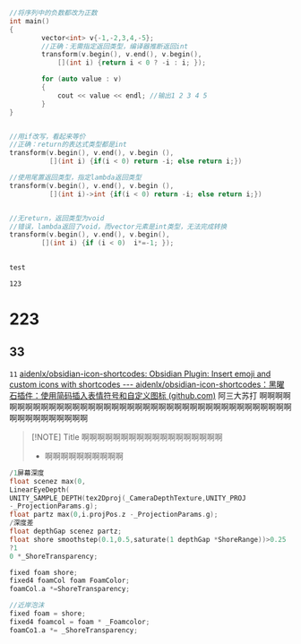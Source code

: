 ```c++
//将序列中的负数都改为正数
int main()
{
		vector<int> v{-1,-2,3,4,-5};
		//正确：无需指定返回类型，编译器推断返回int
		transform(v.begin(), v.end(), v.begin(),
			[](int i) {return i < 0 ? -i : i; });

		for (auto value : v)
		{
			cout << value << endl; //输出1 2 3 4 5
		}
}


//用if改写，看起来等价
//正确：return的表达式类型都是int
transform(v.begin(), v.end(), v.begin (),
		  [](int i) {if(i < 0) return -i; else return i;}) 

//使用尾置返回类型，指定lambda返回类型
transform(v.begin(), v.end(), v.begin (),
		  [](int i)->int {if(i < 0) return -i; else return i;}) 


//无return，返回类型为void
//错误，lambda返回了void，而vector元素是int类型，无法完成转换
transform(v.begin(), v.end(), v.begin(),
		[](int i) {if (i < 0)  i*=-1; });
	
```

```c++ 
test
```

```/
123
```


# 223
## 33
`11`
[aidenlx/obsidian-icon-shortcodes: Obsidian Plugin: Insert emoji and custom icons with shortcodes --- aidenlx/obsidian-icon-shortcodes：黑曜石插件：使用简码插入表情符号和自定义图标 (github.com)](https://github.com/aidenlx/obsidian-icon-shortcodes)
阿三大苏打
啊啊啊啊啊啊啊啊啊啊啊啊啊啊啊啊啊啊啊啊啊啊啊啊啊啊啊啊啊啊啊啊啊啊啊啊啊啊啊啊啊啊啊啊啊啊啊啊啊啊



> [!NOTE] Title
> 啊啊啊啊啊啊啊啊啊啊啊啊啊啊啊啊啊啊
> - 啊啊啊啊啊啊啊啊啊啊


```c++
/1屏幕深度
float scenez max(0,
LinearEyeDepth(
UNITY_SAMPLE_DEPTH(tex2Dproj(_CameraDepthTexture,UNITY_PROJ
-_ProjectionParams.g);
float partz max(0,i.projPos.z -_ProjectionParams.g);
/深度差
float depthGap scenez partz;
float shore smoothstep(0.1,0.5,saturate(1 depthGap *ShoreRange))>0.25
?1
0 *_ShoreTransparency;
```

```c++
fixed foam shore;
fixed4 foamCol foam FoamColor;
foamCol.a *=ShoreTransparency;
```

```c++
//近岸泡沫
fixed foam = shore;
fixed4 foamcol = foam * _Foamcolor;
foamCo1.a *= _ShoreTransparency;

```


